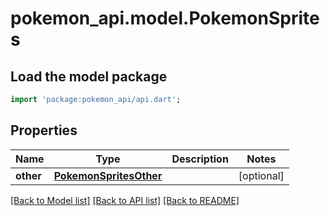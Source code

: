 # pokemon_api.model.PokemonSprites

## Load the model package
```dart
import 'package:pokemon_api/api.dart';
```

## Properties
Name | Type | Description | Notes
------------ | ------------- | ------------- | -------------
**other** | [**PokemonSpritesOther**](PokemonSpritesOther.md) |  | [optional] 

[[Back to Model list]](../README.md#documentation-for-models) [[Back to API list]](../README.md#documentation-for-api-endpoints) [[Back to README]](../README.md)



